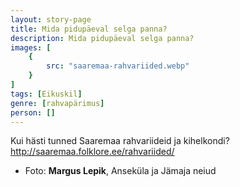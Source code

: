 ```yaml
---
layout: story-page
title: Mida pidupäeval selga panna?
description: Mida pidupäeval selga panna?
images: [
    {
        src: "saaremaa-rahvariided.webp"
    }
]
tags: [Eikuskil]
genre: [rahvapärimus]
person: []
---
```


<!-- # {{$doc.title}} -->

<!-- Fotole pealkiri: Mida pidupäeval selga panna? -->

<!-- Foto siit: https://xn--srvemaa-90a.ee/wp-content/uploads/2021/01/Ansekula-ja-Jamaja-neiud-2015.jpg -->

Kui hästi tunned Saaremaa rahvariideid ja kihelkondi? http://saaremaa.folklore.ee/rahvariided/



<!-- <story-author :author="author" :origin="origin"></story-author> -->
<!-- <story-dictionary :terms="dictionary"></story-dictionary> -->

<!-- <details-wrapper summary="Mõtlemiseks ja arutlemiseks">

- ?

</details-wrapper> -->


<details-wrapper summary="Allikad" class="text-sm" icon="icon-park-outline:document-folder">

- Foto: **Margus Lepik**, Anseküla ja Jämaja neiud

</details-wrapper>
